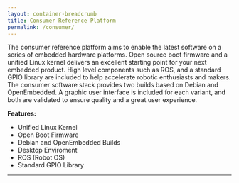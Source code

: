 ```yaml
---
layout: container-breadcrumb
title: Consumer Reference Platform
permalink: /consumer/
---
```

The consumer reference platform aims to enable the latest software on a series of embedded hardware platforms. Open source boot firmware and a unified Linux kernel delivers an excellent starting point for your next embedded product. High level components such as ROS, and a standard GPIO library are included to help accelerate robotic enthusiasts and makers. The consumer software stack provides two builds based on Debian and OpenEmbedded. A graphic user interface is included for each variant, and both are validated to ensure quality and a great user experience.

**Features:**

- Unified Linux Kernel
- Open Boot Firmware
- Debian and OpenEmbedded Builds
- Desktop Enviroment
- ROS (Robot OS)
- Standard GPIO Library

***
